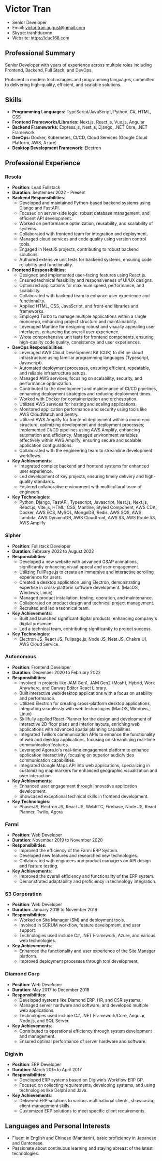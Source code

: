 # Victor Tran
- Senior Developer  
- Email: victor.tran.august@gmail.com  
- Skype: tranhducvnn
- Website: https://duc168.com


## Professional Summary
Senior Developer with years of experience across multiple roles including Frontend, Backend, Full Stack, and DevOps. 

Proficient in modern technologies and programming languages, committed to delivering high-quality, efficient, and scalable solutions.

## Skills
- **Programming Languages:** TypeScript/JavaScript, Python, C#, HTML, CSS
- **Frontend Frameworks/Libraries:** Next.js, React.js, Vue.js, Angular
- **Backend Frameworks:** Express.js, Nest.js, Django, .NET Core, .NET Framework
- **DevOps:** Docker, Kubernetes, CI/CD, Cloud Services (Google Cloud Platform, AWS, Azure)
- **Desktop Development Framework**: Electron

## Professional Experience

### Resola
- **Position**: Lead Fullstack
- **Duration**: September 2022 - Present
- **Backend Responsibilities**:
  - Developed and maintained Python-based backend systems using Django and FastAPI.
  - Focused on server-side logic, robust database management, and efficient API development.
  - Worked on performance optimization, reusability, and scalability of systems.
  - Collaborated with frontend team for integration and deployment.
  - Managed cloud services and code quality using version control tools.
  - Engaged in NestJS projects, contributing to robust backend solutions.
  - Authored extensive unit tests for backend systems, ensuring code reliability and functionality.
- **Frontend Responsibilities**:
  - Designed and implemented user-facing features using React.js.
  - Ensured technical feasibility and responsiveness of UI/UX designs.
  - Optimized applications for maximum speed, performance, and scalability.
  - Collaborated with backend team to enhance user experience and functionality.
  - Applied HTML, CSS, JavaScript, and front-end libraries and frameworks.
  - Employed Turbo to manage multiple applications within a single monorepo, enhancing project structure and maintainability.
  - Leveraged Mantine for designing robust and visually appealing user interfaces, enhancing the overall user experience.
  - Wrote comprehensive unit tests for frontend components, ensuring high-quality code quality, consistency and user experiences.
- **DevOps Responsibilities**:
  - Leveraged AWS Cloud Development Kit (CDK) to define cloud infrastructure using familiar programming languages (Typescript, Javascript).
  - Automated deployment processes, ensuring efficient, repeatable, and reliable infrastructure setups.
  - Managed AWS services, focusing on scalability, security, and performance optimization.
  - Contributed to the development and maintenance of CI/CD pipelines, enhancing deployment strategies and reducing deployment times.
  - Worked with Docker for containerization and orchestration.
  - Utilized AWS services for hosting and scaling applications.
  - Monitored application performance and security using tools like AWS CloudWatch and Sentry.
  - Utilized AWS Amplify for frontend deployment within a monorepo structure, optimizing development and deployment processes; Implemented CI/CD pipelines using AWS Amplify, enhancing automation and efficiency; Managed environment variables effectively within AWS Amplify, ensuring secure and scalable application configurations.
  - Collaborated with the engineering team to streamline development workflows.
- **Key Achievements**:
  - Integrated complex backend and frontend systems for enhanced user experience.
  - Led development of key projects, ensuring timely delivery and high-quality standards.
  - Fostered collaborative environment with multicultural team of engineers.
- **Key Technologies**:
  - Python, Django, FastAPI, Typescript, Javascript, Nest.js, Next.js, React.js, Vite.js, HTML, CSS, Mantine, Styled Component, AWS CDK, Docker, AWS ECS, MySQL, MongoDB, Redis, AWS SQS, AWS Lambda, AWS DynamoDB, AWS Cloudfront, AWS S3, AWS Route 53, AWS Amplify

### Sipher
- **Position**: Fullstack Developer
- **Duration**: February 2022 to August 2022
- **Responsibilities**:
  - Developed a new website with advanced GSAP animations, significantly enhancing visual appeal and user engagement.
  - Utilizing FullPage.js to create an immersive and interactive scrolling experience for users.
  - Created a desktop application using Electron, demonstrating expertise in cross-platform software development. (MacOS, Windows, Linux)
  - Managed product installation, testing, operation, and maintenance.
  - Collaborated on product design and technical project management.
  - Recruited and led a technical team.
- **Key Achievements**:
  - Built and launched significant digital products, enhancing company's digital presence.
  - Led a technical team, contributing significantly to project success.
- **Key Technologies**:
  - Electron JS, React JS, Fullpage.js, Node JS, Nest JS, Chakra UI, AWS Cloud Service.

### Autonomous
- **Position**: Frontend Developer
- **Duration**: December 2020 to February 2022
- **Responsibilities**:
  - Involved in projects like JAM Gen1, JAM Gen2 (Mosh), Hybrid, Work Anywhere, and Canvas Editor React Library.
  - Built interactive web/desktop applications with a focus on usability and performance.
  - Utilized Electron for creating cross-platform desktop applications, integrating seamlessly with web technologies.(MacOS, Windows, Linux)
  - Skillfully applied React-Planner for the design and development of interactive 2D floor plans and interior layouts, enriching web applications with advanced spatial planning capabilities.
  - Integrated Twilio's communication APIs to enhance the functionality of web and desktop applications, focusing on streamlining real-time communication features.
  - Leveraged Agora.io's real-time engagement platform to enhance application interactivity, focusing on superior audio/video communication capabilities.
  - Integrated Google Maps API into web applications, specializing in customizing map markers for enhanced geographic visualization and user interaction.
- **Key Achievements**:
  - Enhanced user engagement through innovative application development.
  - Showcased exceptional technical skills in frontend development.
- **Key Technologies**:
  - PhaserJS, Electron JS, React JS, WebRTC, Firebase, Node JS, React Planner, Twilio, Agora


### Farmi
- **Position**: Web Developer
- **Duration**: November 2019 to November 2020
- **Responsibilities**:
  - Improved the efficiency of the Farmi ERP System.
  - Developed new features and researched new technologies.
  - Collaborated with engineers and product managers on API design and feature testing.
- **Key Achievements**:
  - Improved the overall efficiency and functionality of the ERP system.
  - Demonstrated adaptability and proficiency in technology integration.

### S3 Corporation
- **Position**: Web Developer
- **Duration**: January 2019 to November 2019
- **Responsibilities**:
  - Worked on Site Manager (SM) and deployment tools.
  - Involved in SCRUM workflow, feature development, and user support.
  - Technologies used include C#, .NET Framework, Azure, and various web technologies.
- **Key Achievements**:
  - Enhanced the functionality and user experience of the Site Manager platform.
  - Improved deployment processes through tool development.

### Diamond Corp
- **Position**: Web Developer
- **Duration**: May 2017 to December 2018
- **Responsibilities**:
  - Developed systems like Diamond ERP, HR, and CSR systems.
  - Managed server hardware and software, and developed multiple web applications.
  - Technologies used include C#, .NET Framework/Core, Angular, Node.js, and SQL Server.
- **Key Achievements**:
  - Contributed to operational efficiency through system development and management.
  - Ensured optimal performance of server hardware and software.

### Digiwin
- **Position**: ERP Developer
- **Duration**: March 2015 to April 2017
- **Responsibilities**:
  - Developed ERP systems based on Digiwin’s Workflow ERP GP.
  - Focused on collecting requirements, developing systems, and using technologies like Delphi and Java.
- **Key Achievements**:
  - Delivered ERP solutions to various multinational clients, showcasing client-management skills.
  - Customized ERP solutions to meet specific client requirements.


## Languages and Personal Interests
- Fluent in English and Chinese (Mandarin), basic proficiency in Japanese and Cantonese.
- Passionate about continuous learning and staying abreast of the latest technologies.
